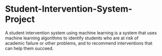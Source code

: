# Student-Intervention-System-Project
A student intervention system using machine learning is a system that uses machine learning algorithms to identify students who are at risk of academic failure or other problems, and to recommend interventions that can help them succeed.
